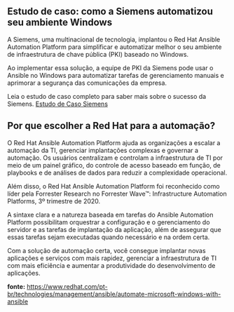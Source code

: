 ## Estudo de caso: como a Siemens automatizou seu ambiente Windows
A Siemens, uma multinacional de tecnologia, implantou o Red Hat Ansible Automation Platform para simplificar e automatizar melhor o seu ambiente de infraestrutura de chave pública (PKI) baseado no Windows. 

Ao implementar essa solução, a equipe de PKI da Siemens pode usar o Ansible no Windows para automatizar tarefas de gerenciamento manuais e aprimorar a segurança das comunicações da empresa.

Leia o estudo de caso completo para saber mais sobre o sucesso da Siemens. [Estudo de Caso Siemens](https://www.redhat.com/pt-br/resources/siemens-case-study)

## Por que escolher a Red Hat para a automação?
O Red Hat Ansible Automation Platform ajuda as organizações a escalar a automação da TI, gerenciar implantações complexas e governar a automação. Os usuários centralizam e controlam a infraestrutura de TI por meio de um painel gráfico, do controle de acesso baseado em função, de playbooks e de análises de dados para reduzir a complexidade operacional.

Além disso, o Red Hat Ansible Automation Platform foi reconhecido como líder pela Forrester Research no Forrester Wave™: Infrastructure Automation Platforms, 3º trimestre de 2020.

A sintaxe clara e a natureza baseada em tarefas do Ansible Automation Platform possibilitam orquestrar a configuração e o gerenciamento do servidor e as tarefas de implantação da aplicação, além de assegurar que essas tarefas sejam executadas quando necessário e na ordem certa.

Com a solução de automação certa, você consegue implantar novas aplicações e serviços com mais rapidez, gerenciar a infraestrutura de TI com mais eficiência e aumentar a produtividade do desenvolvimento de aplicações.

**fonte:** https://www.redhat.com/pt-br/technologies/management/ansible/automate-microsoft-windows-with-ansible
